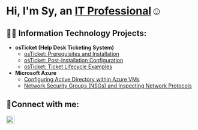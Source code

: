 <h1>Hi, I'm Sy, an <a href="https://www.linkedin.com/in/sylvester-rolack-ii-a6632979/">IT Professional</a>☺</h1>

<h2>👨‍💻 Information Technology Projects:</h2>

- <b>osTicket (Help Desk Ticketing System)</b>
  - [osTicket: Prerequisites and Installation](https://github.com/srolack2/osticket-prereqs)
  - [osTicket: Post-Installation Configuration](https://github.com/srolack2/post-install-config)
  - [osTicket: Ticket Lifecycle Examples](https://github.com/srolack2/ticket-lifecycle)
- <b>Microsoft Azure</b>
  - [Configuring Active Directory within Azure VMs](https://github.com/srolack2/configure-ad)
  - [Network Security Groups (NSGs) and Inspecting Network Protocols](https://github.com/srolack2/azure-network-protocols)

<h2>🤳Connect with me:</h2>


[<img align="left" alt="Josh | LinkedIn" width="22px" src="https://cdn.jsdelivr.net/npm/simple-icons@v3/icons/linkedin.svg" />][linkedin]


[linkedin]: https://www.linkedin.com/in/sylvester-rolack-ii-a6632979/
